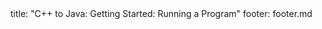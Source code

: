<frontmatter>
title: "C++ to Java: Getting Started: Running a Program"
footer: footer.md
</frontmatter>

<include src="unit-inPage-asFlat.md" boilerplate />